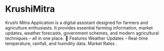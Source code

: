# KrushiMitra
Krushi Mitra Application is a digital assistant designed for farmers and agriculture enthusiasts. It provides essential farming information, market updates, weather forecasts, government schemes, and modern agricultural techniques – all in one place.  🚀 Features  Weather Updates – Real-time temperature, rainfall, and humidity data.  Market Rates .
